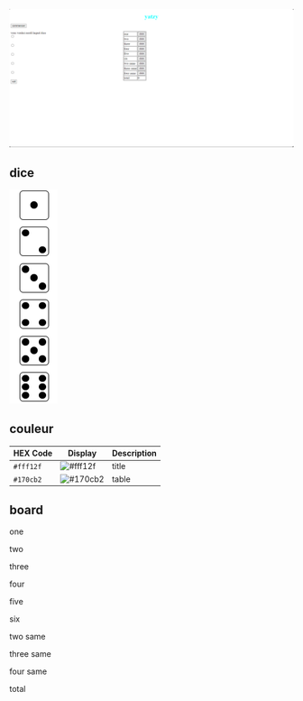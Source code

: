 ![yatzy](index.png)

## dice
![dice](dice.png)


## couleur

| HEX Code  | Display                                                                 | Description       |
|-----------|-------------------------------------------------------------------------|-------------------|
| `#fff12f` | ![#fff12f](https://via.placeholder.com/15/fff12f/fff12f.png)            | title    |
| `#170cb2` | ![#170cb2](https://via.placeholder.com/15/170cb2/170cb2.png)            | table    |


## board
one

two

three

four

five

six

two same

three same

four same

total
